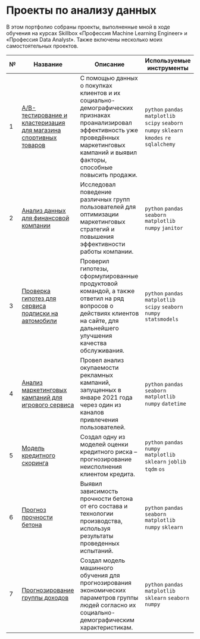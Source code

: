 # Проекты по анализу данных

В этом портфолио собраны проекты, выполненные мной в ходе обучения на курсах Skillbox «Профессия Machine Learning Engineer» и «Профессия Data Analyst». Также включены несколько моих самостоятельных проектов.

|№| Название | Описание| Используемые инструменты|
|-----------|-----------|-----------|-----------|
|1| [A/B-тестирование и кластеризация для магазина спортивных товаров](sporting_store/)| C помощью данных о покупках клиентов и их социально-демографических признаках проанализировал эффективность уже проведённых маркетинговых кампаний и выявил факторы, способные повысить продажи.|`python` `pandas` `matplotlib` `scipy` `seaborn` `numpy` `sklearn` `kmodes` `re` `sqlalchemy`|
|2| [Анализ данных для финансовой компании](fintech_ltv/)| Исследовал поведение различных групп пользователей для оптимизации маркетинговых стратегий и повышения эффективности работы компании.| `python` `pandas` `seaborn` `matplotlib` `numpy` `janitor`|
|3| [Проверка гипотез для сервиса подписки на автомобили](car_subscription/) | Проверил гипотезы, сформулированные продуктовой командой, а также ответил на ряд вопросов о действиях клиентов на сайте, для дальнейшего улучшения качества обслуживания.|`python` `pandas` `matplotlib` `scipy` `seaborn` `numpy` `statsmodels`|
|4| [Анализ маркетинговых кампаний для игрового сервиса](gamedev_marketing/) | Провел анализ окупаемости рекламных кампаний, запущенных в январе 2021 года через один из каналов привлечения пользователей. | `python` `pandas` `seaborn` `matplotlib` `numpy` `datetime`|
|5| [Модель кредитного скоринга](credit_scoring/) | Cоздал одну из моделей оценки кредитного риска – прогнозирование неисполнения клиентом кредита.| `python` `pandas` `numpy` `matplotlib` `sklearn` `joblib` `tqdm` `os`|
|6| [Прогноз прочности бетона](concrete_strength/) | Выявил зависимость прочности бетона от его состава и технологии производства, используя результаты проведенных испытаний. | `python` `pandas` `seaborn` `matplotlib` `numpy` `sklearn`|
|7| [Прогнозирование группы доходов](income_group/) | Создал модель машинного обучения для прогнозирования экономических параметров группы людей согласно их социально-демографическим характеристикам. |`python` `pandas` `matplotlib` `sklearn` `seaborn` `numpy`|
